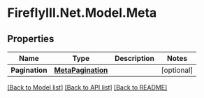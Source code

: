 # FireflyIII.Net.Model.Meta
## Properties

Name | Type | Description | Notes
------------ | ------------- | ------------- | -------------
**Pagination** | [**MetaPagination**](MetaPagination.md) |  | [optional] 

[[Back to Model list]](../README.md#documentation-for-models) [[Back to API list]](../README.md#documentation-for-api-endpoints) [[Back to README]](../README.md)

